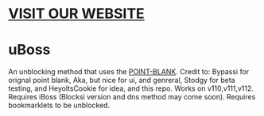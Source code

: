 # [VISIT OUR WEBSITE](n/a)
# uBoss
An unblocking method that uses the [POINT-BLANK](https://github.com/3kh0/ext-remover).
Credit to: Bypassi for orignal point blank, Aka, but nice for ui, and genreral, Stodgy for beta testing, and HeyoltsCookie for idea, and this repo.
Works on v110,v111,v112. Requires iBoss (Blocksi version and dns method may come soon). Requires bookmarklets to be unblocked.
